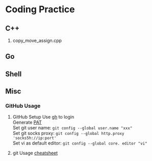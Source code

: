 # Coding Practice

## C++

  1. copy_move_assign.cpp

## Go

## Shell

## Misc

### GitHub Usage

1. GitHub Setup
Use [gh](https://cli.github.com/manual/gh_auth_login) to login  
Generate [PAT](https://github.com/settings/tokens)  
Set git user name: `git config --global user.name "xxx"`  
Set git socks proxy: `git config --global http.proxy 'socks5h://ip:port'`  
Set vi as default editor: `git config --global core. editor "vi"`  

2. git Usage
[cheatsheet](https://training.github.com/downloads/github-git-cheat-sheet/)
